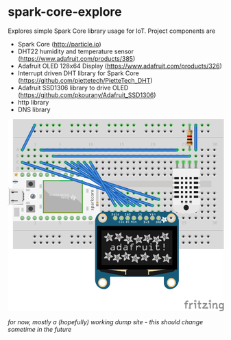 # spark-core-explore
Explores simple Spark Core library usage for IoT. Project components are
- Spark Core (http://particle.io)
- DHT22 humidity and temperature sensor (https://www.adafruit.com/products/385)
- Adafruit OLED 128x64 Display (https://www.adafruit.com/products/326)
- Interrupt driven DHT library for Spark Core (https://github.com/piettetech/PietteTech_DHT)
- Adafruit SSD1306 library to drive OLED (https://github.com/pkourany/Adafruit_SSD1306)
- http library
- DNS library

![Fritzing breadboard](https://github.com/tsoiks/spark-core-explore/blob/master/breadboard.png)

_for now, mostly a (hopefully) working dump site - this should change sometime in the future_
